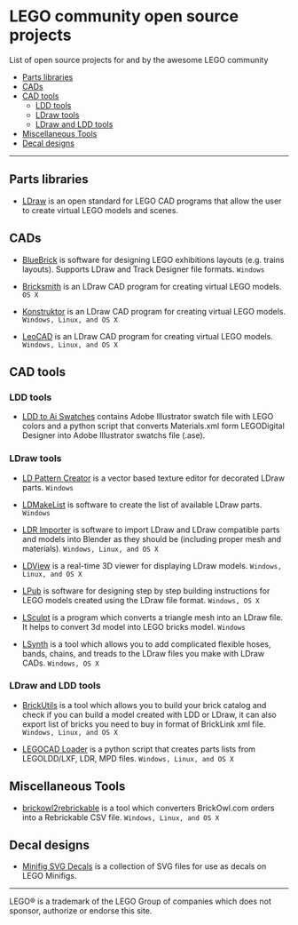 LEGO community open source projects
===================================

List of open source projects for and by the awesome LEGO community

- [Parts libraries](#parts-libraries)
- [CADs](#cads)
- [CAD tools](#cad-tools)
	- [LDD tools](#ldd-tools)
	- [LDraw tools](#ldraw-tools)
	- [LDraw and LDD tools](#ldraw-and-ldd-tools)
- [Miscellaneous Tools](#miscellaneous-tools)
- [Decal designs](#decal-designs)

---

## Parts libraries
- [LDraw](http://www.ldraw.org) is an open standard for LEGO CAD programs that allow the user to create virtual LEGO models and scenes.

## CADs

- [BlueBrick](https://bitbucket.org/banban/bluebrick/overview) is software for designing LEGO exhibitions layouts (e.g. trains layouts). Supports LDraw and Track Designer file formats. `Windows`

- [Bricksmith](http://bricksmith.sourceforge.net) is an LDraw CAD program for creating virtual LEGO models. `OS X`

- [Konstruktor](https://github.com/segfault87/Konstruktor) is an LDraw CAD program for creating virtual LEGO models. `Windows, Linux, and OS X`

- [LeoCAD](http://www.leocad.org) is an LDraw CAD program for creating virtual LEGO models. `Windows, Linux, and OS X`


## CAD tools

### LDD tools
- [LDD to Ai Swatches](https://github.com/NickAb/ldd-to-ai-swatches) contains Adobe Illustrator swatch file with LEGO colors and a python script that converts Materials.xml form LEGODigital Designer into Adobe Illustrator swatchs file (.ase).

### LDraw tools
- [LD Pattern Creator](http://sourceforge.net/projects/patterncreator/) is a vector based texture editor for decorated LDraw parts. `Windows`

- [LDMakeList](https://code.google.com/p/ldmakelist/) is software to create the list of available LDraw parts. `Windows`

- [LDR Importer](https://github.com/le717/LDR-Importer) is software to import LDraw and LDraw compatible parts and models into Blender as they should be (including proper mesh and materials). `Windows, Linux, and OS X`

- [LDView](http://ldview.sourceforge.net) is a real-time 3D viewer for displaying LDraw models. `Windows, Linux, and OS X`

- [LPub](http://sourceforge.net/projects/lpub4/) is software for designing step by step building instructions for LEGO models created using the LDraw file format. `Windows, OS X`

- [LSculpt](https://code.google.com/p/lsculpt/)  is a program which converts a triangle mesh into an LDraw file. It helps to convert 3d model into LEGO bricks model. `Windows`

- [LSynth](http://lsynth.sourceforge.net) is a tool which allows you to add complicated flexible hoses, bands, chains, and treads to the LDraw files you make with LDraw CADs. `Windows, OS X`

### LDraw and LDD tools
- [BrickUtils](http://sourceforge.net/projects/brickutils/) is a tool which allows you to build your brick catalog and check if you can build a model created with LDD or LDraw, it can also export list of bricks you need to buy in format of BrickLink xml file. `Windows, Linux, and OS X`

- [LEGOCAD Loader](https://github.com/someidiot/lego-cad-loader) is a python script that creates parts lists from LEGOLDD/LXF, LDR, MPD files. `Windows, Linux, and OS X`

## Miscellaneous Tools
- [brickowl2rebrickable](https://github.com/dgrant/brickowl2rebrickable) is a tool which converters BrickOwl.com orders into a Rebrickable CSV file. `Windows, Linux, and OS X`

## Decal designs
- [Minifig SVG Decals](https://github.com/jpgerdeman/minifig-svg-decals) is a collection of SVG files for use as decals on LEGO Minifigs.

- - -
LEGO&reg; is a trademark of the LEGO Group of companies which does not sponsor, authorize or endorse this site.
